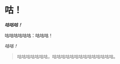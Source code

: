# 咕！

<!--
**Yv-gy/Yv-gy** is a ✨ _special_ ✨ repository because its `README.md` (this file) appears on your GitHub profile.

Here are some ideas to get you started:

- 🔭 I’m currently working on ...
- 🌱 I’m currently learning ...
- 👯 I’m looking to collaborate on ...
- 🤔 I’m looking for help with ...
- 💬 Ask me about ...
- 📫 How to reach me: ...
- 😄 Pronouns: ...
- ⚡ Fun fact: ...
-->

***咕咕咕！***

咕咕咕咕咕咕：咕咕咕！

*咕咕！*

> 咕咕咕咕咕咕咕，咕咕咕咕咕咕咕咕咕咕咕咕咕咕。
